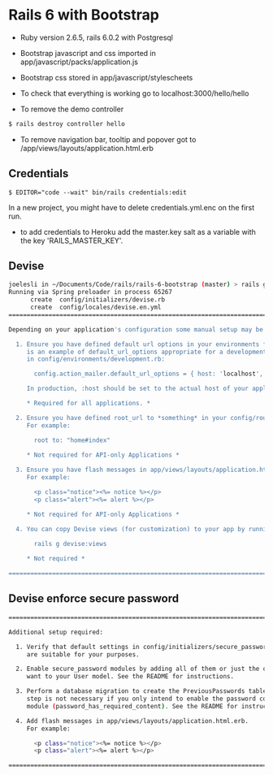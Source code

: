 # Rails 6 with Bootstrap

* Ruby version 2.6.5, rails 6.0.2 with Postgresql

* Bootstrap javascript and css imported in app/javascript/packs/application.js

* Bootstrap css stored in app/javascript/stylescheets

* To check that everything is working go to localhost:3000/hello/hello

* To remove the demo controller

````bash
$ rails destroy controller hello
````

* To remove navigation bar, tooltip and popover got to  /app/views/layouts/application.html.erb

## Credentials

```
$ EDITOR="code --wait" bin/rails credentials:edit
```
In a new project, you might have to delete credentials.yml.enc on the first run.

* to add credentials to Heroku add the master.key salt as a variable with the key 'RAILS_MASTER_KEY'.
## Devise

````bash
joelesli in ~/Documents/Code/rails/rails-6-bootstrap (master) > rails generate devise:install
Running via Spring preloader in process 65267
      create  config/initializers/devise.rb
      create  config/locales/devise.en.yml
===============================================================================

Depending on your application's configuration some manual setup may be required:

  1. Ensure you have defined default url options in your environments files. Here
     is an example of default_url_options appropriate for a development environment
     in config/environments/development.rb:

       config.action_mailer.default_url_options = { host: 'localhost', port: 3000 }

     In production, :host should be set to the actual host of your application.

     * Required for all applications. *

  2. Ensure you have defined root_url to *something* in your config/routes.rb.
     For example:

       root to: "home#index"
     
     * Not required for API-only Applications *

  3. Ensure you have flash messages in app/views/layouts/application.html.erb.
     For example:

       <p class="notice"><%= notice %></p>
       <p class="alert"><%= alert %></p>

     * Not required for API-only Applications *

  4. You can copy Devise views (for customization) to your app by running:

       rails g devise:views
       
     * Not required *

===============================================================================
````

## Devise enforce secure password

````bash
===============================================================================

Additional setup required:

  1. Verify that default settings in config/initializers/secure_password.rb
     are suitable for your purposes.

  2. Enable secure_password modules by adding all of them or just the ones you
     want to your User model. See the README for instructions.

  3. Perform a database migration to create the PreviousPasswords table. This
     step is not necessary if you only intend to enable the password content
     module (password_has_required_content). See the README for instructions.

  4. Add flash messages in app/views/layouts/application.html.erb.
     For example:

       <p class="notice"><%= notice %></p>
       <p class="alert"><%= alert %></p>

===============================================================================
````